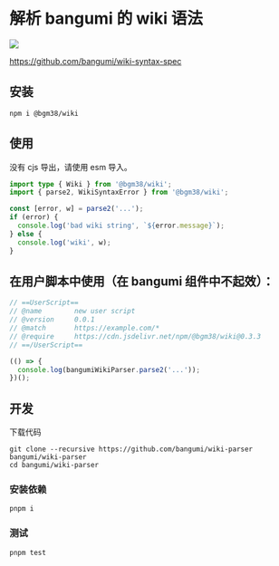 # 解析 bangumi 的 wiki 语法

[![](https://img.shields.io/npm/v/@bgm38/wiki)](https://npmjs.com/package/@bgm38/wiki)

https://github.com/bangumi/wiki-syntax-spec

## 安装

```shell
npm i @bgm38/wiki
```

## 使用

没有 cjs 导出，请使用 esm 导入。

```typescript
import type { Wiki } from '@bgm38/wiki';
import { parse2, WikiSyntaxError } from '@bgm38/wiki';

const [error, w] = parse2('...');
if (error) {
  console.log('bad wiki string', `${error.message}`);
} else {
  console.log('wiki', w);
}
```

## 在用户脚本中使用（在 bangumi 组件中不起效）：

```javascript
// ==UserScript==
// @name        new user script
// @version     0.0.1
// @match       https://example.com/*
// @require     https://cdn.jsdelivr.net/npm/@bgm38/wiki@0.3.3
// ==/UserScript==

(() => {
  console.log(bangumiWikiParser.parse2('...'));
})();
```

## 开发

下载代码

```shell
git clone --recursive https://github.com/bangumi/wiki-parser bangumi/wiki-parser
cd bangumi/wiki-parser
```

### 安装依赖

```shell
pnpm i
```

### 测试

```shell
pnpm test
```
